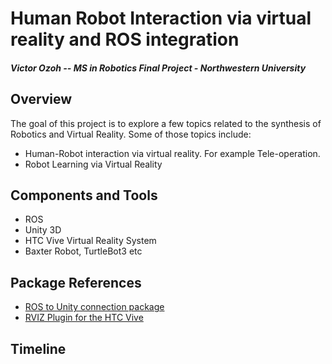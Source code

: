 Human Robot Interaction via virtual reality and ROS integration
=============================

#### *Victor Ozoh -- MS in Robotics Final Project - Northwestern University*


## Overview
The goal of this project is to explore a few topics related to the synthesis of
Robotics and Virtual Reality.
Some of those topics include:
- Human-Robot interaction via virtual reality. For example Tele-operation.
- Robot Learning via Virtual Reality

## Components and Tools
- ROS
- Unity 3D
- HTC Vive Virtual Reality System
- Baxter Robot, TurtleBot3 etc

## Package References
- [ROS to Unity connection package](https://github.com/h2r/ros_reality)
- [RVIZ Plugin for the HTC Vive](https://github.com/AndreGilerson/rviz_vive)

## Timeline
